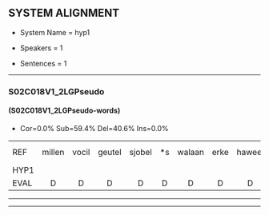 
## SYSTEM ALIGNMENT

- System Name = hyp1

- Speakers = 1

- Sentences = 1

---

### S02C018V1_2LGPseudo

#### (S02C018V1_2LGPseudo-words)

- Cor=0.0%	Sub=59.4%	Del=40.6%	Ins=0.0%

|  |  |  |  |  |  |  |  |  |  |  |  |  |  |  |  |  |  |  |  |  |  |  |  |  |  |  |  |  |  |  |  |  |  |  |  |  |  |  |  |  |  |  |  |  |  |  |  |  |  |  |  |  |  |  |  |  |  |  |  |  |  |  |  |  |  |  |  |  |  |
|:--- |:---:|:---:|:---:|:---:|:---:|:---:|:---:|:---:|:---:|:---:|:---:|:---:|:---:|:---:|:---:|:---:|:---:|:---:|:---:|:---:|:---:|:---:|:---:|:---:|:---:|:---:|:---:|:---:|:---:|:---:|:---:|:---:|:---:|:---:|:---:|:---:|:---:|:---:|:---:|:---:|:---:|:---:|:---:|:---:|:---:|:---:|:---:|:---:|:---:|:---:|:---:|:---:|:---:|:---:|:---:|:---:|:---:|:---:|:---:|:---:|:---:|:---:|:---:|:---:|:---:|:---:|:---:|:---:|:---:|
| REF | millen | vocil | geutel | sjobel | *s | walaan | erke | haweel | * | saarweng | * | gevicht | * | * | eemde | *s | bepoud | *s | orstalk | veten*(wetten) | * | gefouw | *s | vurpaand | *s | nizung | fiewon | *s | kneurem | *s | * | vawaai | *s | strellen | * | zwieten | foetbans | * | * | * | oonste | *s | muider | *s | grijnken | schielstaug | *s | * | prilsood | *s | vloender | *s | milste | veurder | *s | kloeien | ulen | orponk | *s | schodig | ijpo | *s | menuur | * | * | spreikje | *s | hiffreeuw | wooien |
| HYP1 |  |  |  |  |  |  |  |  |  |  |  |  |  |  |  |  |  |  |  |  |  |  |  |  |  |  |  |  | nene | voké | etam | i | po | i | waaram | a | h | indren | depa | osal | hebt | u | jevrou | a | s | eries | e | ke | a | v | a | strenen | eten | voe | ba | meste | teke | geeltru | pelshl | voeer | moste | erte | in | opom | hotis | epe | menimer | aee | mon |
| EVAL | D | D | D | D | D | D | D | D | D | D | D | D | D | D | D | D | D | D | D | D | D | D | D | D | D | D | D | D | S | S | S | S | S | S | S | S | S | S | S | S | S | S | S | S | S | S | S | S | S | S | S | S | S | S | S | S | S | S | S | S | S | S | S | S | S | S | S | S | S |
---

---
